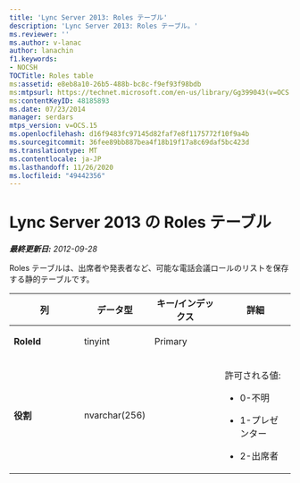```yaml
---
title: 'Lync Server 2013: Roles テーブル'
description: 'Lync Server 2013: Roles テーブル。'
ms.reviewer: ''
ms.author: v-lanac
author: lanachin
f1.keywords:
- NOCSH
TOCTitle: Roles table
ms:assetid: e8eb8a10-26b5-488b-bc8c-f9ef93f98bdb
ms:mtpsurl: https://technet.microsoft.com/en-us/library/Gg399043(v=OCS.15)
ms:contentKeyID: 48185893
ms.date: 07/23/2014
manager: serdars
mtps_version: v=OCS.15
ms.openlocfilehash: d16f9483fc97145d82faf7e8f1175772f10f9a4b
ms.sourcegitcommit: 36fee89bb887bea4f18b19f17a8c69daf5bc423d
ms.translationtype: MT
ms.contentlocale: ja-JP
ms.lasthandoff: 11/26/2020
ms.locfileid: "49442356"
---
```

# <a name="roles-table-in-lync-server-2013"></a>Lync Server 2013 の Roles テーブル

<div data-xmlns="http://www.w3.org/1999/xhtml">

<div class="topic" data-xmlns="http://www.w3.org/1999/xhtml" data-msxsl="urn:schemas-microsoft-com:xslt" data-cs="https://msdn.microsoft.com/">

<div data-asp="https://msdn2.microsoft.com/asp">



</div>

<div id="mainSection">

<div id="mainBody">

<span> </span>

_**最終更新日:** 2012-09-28_

Roles テーブルは、出席者や発表者など、可能な電話会議ロールのリストを保存する静的テーブルです。


<table>
<colgroup>
<col style="width: 25%" />
<col style="width: 25%" />
<col style="width: 25%" />
<col style="width: 25%" />
</colgroup>
<thead>
<tr class="header">
<th>列</th>
<th>データ型</th>
<th>キー/インデックス</th>
<th>詳細</th>
</tr>
</thead>
<tbody>
<tr class="odd">
<td><p><strong>RoleId</strong></p></td>
<td><p>tinyint</p></td>
<td><p>Primary</p></td>
<td></td>
</tr>
<tr class="even">
<td><p><strong>役割</strong></p></td>
<td><p>nvarchar(256)</p></td>
<td></td>
<td><p>許可される値:</p>
<ul>
<li><p>0-不明</p></li>
<li><p>1-プレゼンター</p></li>
<li><p>2-出席者</p></li>
</ul></td>
</tr>
</tbody>
</table>


</div>

<span> </span>

</div>

</div>

</div>

